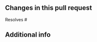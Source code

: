 <!--

Before working on a contribution, you must determine on which branch you need to work:
- Bug fix: choose the latest maintenance branch `11.3`
- Feature/Improvement: choose `11.x` 

> All bug fixes merged into the latest maintenance branch are also merged to the current dev branch (`11.x`) on a regular basis.

## Please make sure your PR complies with all of the following points: 
- [ ] Read and accept our [contributing guidelines](/CONTRIBUTING.md) before you submit a PR.
- [ ] Features need to be proper documented in `doc/` 
- [ ] Bugfixes need a short guide how to reproduce them -> target branch is the oldest supported maintenance branch, e.g. `11.3` (see Readme.md for the list of supported versions)
- [ ] Meet all coding standards (see PhpStan actions) 

**Don't submit a PR if it doesn't comply, it'll be closed without a comment!**
-->  
  

## Changes in this pull request  
Resolves #

## Additional info
